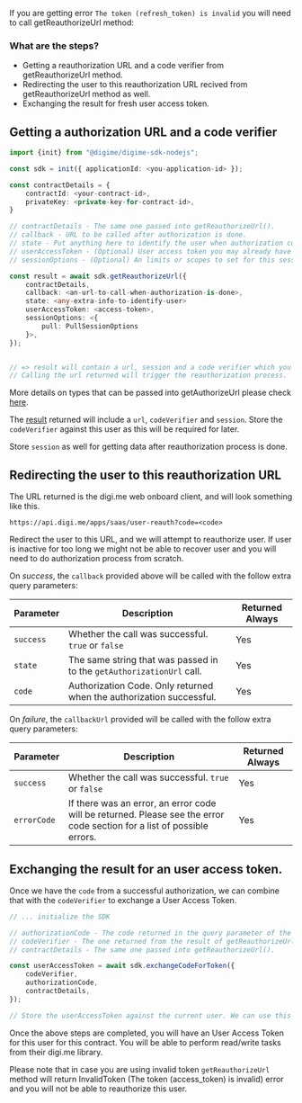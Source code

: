 If you are getting error `The token (refresh_token) is invalid` you will need to call getReauthorizeUrl method:

### What are the steps?

* Getting a reauthorization URL and a code verifier from getReauthorizeUrl method.
* Redirecting the user to this reauthorization URL recived from getReauthorizeUrl method as well.
* Exchanging the result for fresh user access token.

## Getting a authorization URL and a code verifier

```typescript
import {init} from "@digime/digime-sdk-nodejs";

const sdk = init({ applicationId: <you-application-id> });

const contractDetails = {
    contractId: <your-contract-id>,
    privateKey: <private-key-for-contract-id>,
}

// contractDetails - The same one passed into getReauthorizeUrl().
// callback - URL to be called after authorization is done.
// state - Put anything here to identify the user when authorization completes. This will be passed back in the callback.
// userAccessToken - (Optional) User access token you may already have for this user from another contract.
// sessionOptions - (Optional) An limits or scopes to set for this session.

const result = await sdk.getReauthorizeUrl({
    contractDetails,
    callback: <an-url-to-call-when-authorization-is-done>,
    state: <any-extra-info-to-identify-user>
    userAccessToken: <access-token>,
    sessionOptions: <{
        pull: PullSessionOptions
    }>,
});


// => result will contain a url, session and a code verifier which you will need for later.
// Calling the url returned will trigger the reauthorization process.
```
More details on types that can be passed into getAuthorizeUrl please check [here](../../interfaces/Types.GetReauthorizeUrlOptions.html).

The [result](../../interfaces/Types.GetReauthorizeUrlResponse.html) returned will include a `url`, `codeVerifier` and `session`.
Store the `codeVerifier` against this user as this will be required for later.

Store `session` as well for getting data after reauthorization process is done.

## Redirecting the user to this reauthorization URL

The URL returned is the digi.me web onboard client, and will look something like this.

```
https://api.digi.me/apps/saas/user-reauth?code=<code>
```

Redirect the user to this URL, and we will attempt to reauthorize user. If user is inactive for too long we might not be able to recover user and you will need to do authorization process from scratch.

On *success*, the `callback` provided above will be called with the follow extra query parameters:

| Parameter | Description | Returned Always |
|-|-|-|
| `success` | Whether the call was successful. `true` or `false` | Yes |
| `state` | The same string that was passed in to the `getAuthorizationUrl` call. | Yes |
| `code` | Authorization Code. Only returned when the authorization successful. | Yes |

On *failure*, the `callbackUrl` provided will be called with the follow extra query parameters:

| Parameter | Description | Returned Always |
|-|-|-|
| `success` | Whether the call was successful. `true` or `false` | Yes |
| `errorCode` | If there was an error, an error code will be returned. Please see the error code section for a list of possible errors. | Yes |

## Exchanging the result for an user access token.

Once we have the `code` from a successful authorization, we can combine that with the `codeVerifier` to exchange a User Access Token.

```typescript
// ... initialize the SDK

// authorizationCode - The code returned in the query parameter of the returned URL.
// codeVerifier - The one returned from the result of getReauthorizeUrl().
// contractDetails - The same one passed into getReauthorizeUrl().

const userAccessToken = await sdk.exchangeCodeForToken({
    codeVerifier,
    authorizationCode,
    contractDetails,
});

// Store the userAccessToken against the current user. We can use this for future reads.
```

Once the above steps are completed, you will have an User Access Token for this user for this contract. You will be able to perform read/write tasks from their digi.me library.

Please note that in case you are using invalid token `getReauthorizeUrl` method will return InvalidToken (The token (access_token) is invalid) error and you will not be able to reauthorize this user.
